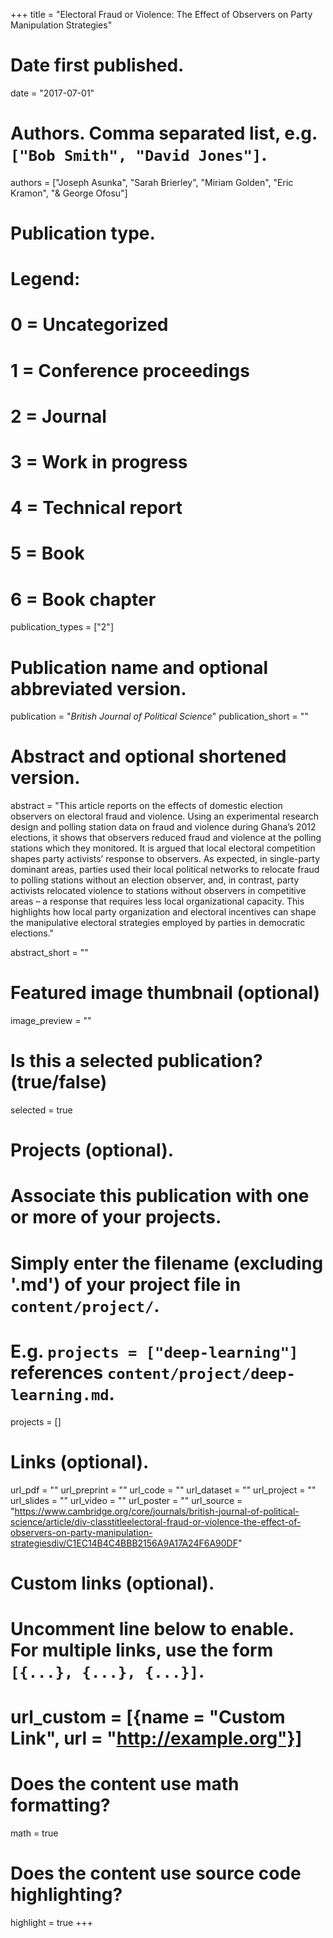 +++
title = "Electoral Fraud or Violence: The Effect of Observers on Party Manipulation Strategies"

# Date first published.
date = "2017-07-01"

# Authors. Comma separated list, e.g. `["Bob Smith", "David Jones"]`.
authors = ["Joseph Asunka", "Sarah Brierley", "Miriam Golden", "Eric Kramon", "& George Ofosu"]

# Publication type.
# Legend:
# 0 = Uncategorized
# 1 = Conference proceedings
# 2 = Journal
# 3 = Work in progress
# 4 = Technical report
# 5 = Book
# 6 = Book chapter
publication_types = ["2"]

# Publication name and optional abbreviated version.
publication = "*British Journal of Political Science*"
publication_short = ""

# Abstract and optional shortened version.
abstract = "This article reports on the effects of domestic election observers on electoral fraud and violence. Using an experimental research design and polling station data on fraud and violence during Ghana’s 2012 elections, it shows that observers reduced fraud and violence at the polling stations which they monitored. It is argued that local electoral competition shapes party activists’ response to observers. As expected, in single-party dominant areas, parties used their local political networks to relocate fraud to polling stations without an election observer, and, in contrast, party activists relocated violence to stations without observers in competitive areas – a response that requires less local organizational capacity. This highlights how local party organization and electoral incentives can shape the manipulative electoral strategies employed by parties in democratic elections."

abstract_short = ""

# Featured image thumbnail (optional)
image_preview = ""

# Is this a selected publication? (true/false)
selected = true

# Projects (optional).
#   Associate this publication with one or more of your projects.
#   Simply enter the filename (excluding '.md') of your project file in `content/project/`.
#   E.g. `projects = ["deep-learning"]` references `content/project/deep-learning.md`.
projects = []

# Links (optional).
url_pdf = ""
url_preprint = ""
url_code = ""
url_dataset = ""
url_project = ""
url_slides = ""
url_video = ""
url_poster = ""
url_source = "https://www.cambridge.org/core/journals/british-journal-of-political-science/article/div-classtitleelectoral-fraud-or-violence-the-effect-of-observers-on-party-manipulation-strategiesdiv/C1EC14B4C4BBB2156A9A17A24F6A90DF"

# Custom links (optional).
#   Uncomment line below to enable. For multiple links, use the form `[{...}, {...}, {...}]`.
# url_custom = [{name = "Custom Link", url = "http://example.org"}]

# Does the content use math formatting?
math = true

# Does the content use source code highlighting?
highlight = true
+++
